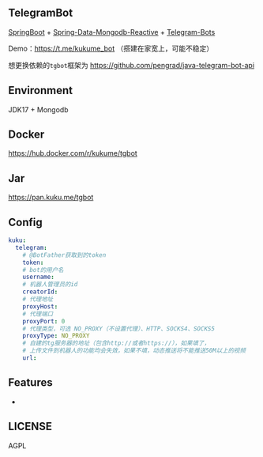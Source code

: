 ## TelegramBot

[SpringBoot](https://spring.io/projects/spring-boot) + [Spring-Data-Mongodb-Reactive](https://spring.io/projects/spring-data-mongodb) + [Telegram-Bots](https://github.com/rubenlagus/TelegramBots)

Demo：https://t.me/kukume_bot （搭建在家宽上，可能不稳定）

想更换依赖的`tgbot`框架为 https://github.com/pengrad/java-telegram-bot-api

## Environment

JDK17 + Mongodb

## Docker

https://hub.docker.com/r/kukume/tgbot

## Jar

https://pan.kuku.me/tgbot

## Config

```yaml
kuku:
  telegram:
    # @BotFather获取到的token
    token:
    # bot的用户名
    username:
    # 机器人管理员的id
    creatorId:
    # 代理地址
    proxyHost:
    # 代理端口
    proxyPort: 0
    # 代理类型，可选 NO_PROXY（不设置代理）、HTTP、SOCKS4、SOCKS5
    proxyType: NO_PROXY
    # 自建的tg服务器的地址（包含http://或者https://），如果填了，
    # 上传文件到机器人的功能均会失效，如果不填，动态推送将不能推送50M以上的视频
    url: 
```

## Features

* 

## LICENSE
AGPL
